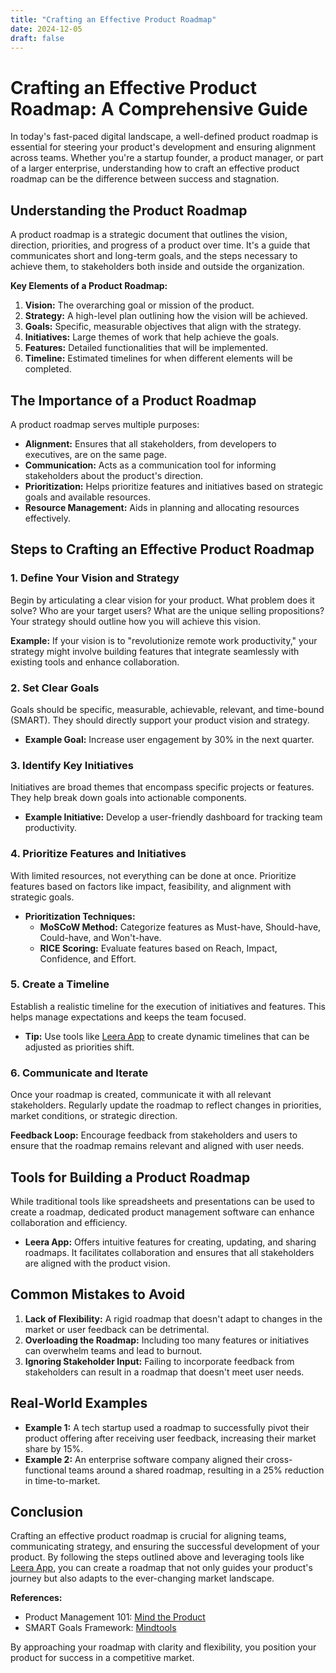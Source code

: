 ```yaml
---
title: "Crafting an Effective Product Roadmap"
date: 2024-12-05
draft: false
---
```

# Crafting an Effective Product Roadmap: A Comprehensive Guide

In today's fast-paced digital landscape, a well-defined product roadmap is essential for steering your product's development and ensuring alignment across teams. Whether you're a startup founder, a product manager, or part of a larger enterprise, understanding how to craft an effective product roadmap can be the difference between success and stagnation.

## Understanding the Product Roadmap

A product roadmap is a strategic document that outlines the vision, direction, priorities, and progress of a product over time. It's a guide that communicates short and long-term goals, and the steps necessary to achieve them, to stakeholders both inside and outside the organization.

**Key Elements of a Product Roadmap:**

1. **Vision:** The overarching goal or mission of the product.
2. **Strategy:** A high-level plan outlining how the vision will be achieved.
3. **Goals:** Specific, measurable objectives that align with the strategy.
4. **Initiatives:** Large themes of work that help achieve the goals.
5. **Features:** Detailed functionalities that will be implemented.
6. **Timeline:** Estimated timelines for when different elements will be completed.

## The Importance of a Product Roadmap

A product roadmap serves multiple purposes:

- **Alignment:** Ensures that all stakeholders, from developers to executives, are on the same page.
- **Communication:** Acts as a communication tool for informing stakeholders about the product's direction.
- **Prioritization:** Helps prioritize features and initiatives based on strategic goals and available resources.
- **Resource Management:** Aids in planning and allocating resources effectively.

## Steps to Crafting an Effective Product Roadmap

### 1. Define Your Vision and Strategy

Begin by articulating a clear vision for your product. What problem does it solve? Who are your target users? What are the unique selling propositions? Your strategy should outline how you will achieve this vision. 

**Example:** If your vision is to "revolutionize remote work productivity," your strategy might involve building features that integrate seamlessly with existing tools and enhance collaboration.

### 2. Set Clear Goals

Goals should be specific, measurable, achievable, relevant, and time-bound (SMART). They should directly support your product vision and strategy.

- **Example Goal:** Increase user engagement by 30% in the next quarter.

### 3. Identify Key Initiatives

Initiatives are broad themes that encompass specific projects or features. They help break down goals into actionable components.

- **Example Initiative:** Develop a user-friendly dashboard for tracking team productivity.

### 4. Prioritize Features and Initiatives

With limited resources, not everything can be done at once. Prioritize features based on factors like impact, feasibility, and alignment with strategic goals.

- **Prioritization Techniques:**
  - **MoSCoW Method:** Categorize features as Must-have, Should-have, Could-have, and Won't-have.
  - **RICE Scoring:** Evaluate features based on Reach, Impact, Confidence, and Effort.

### 5. Create a Timeline

Establish a realistic timeline for the execution of initiatives and features. This helps manage expectations and keeps the team focused.

- **Tip:** Use tools like [Leera App](https://leera.app) to create dynamic timelines that can be adjusted as priorities shift.

### 6. Communicate and Iterate

Once your roadmap is created, communicate it with all relevant stakeholders. Regularly update the roadmap to reflect changes in priorities, market conditions, or strategic direction.

**Feedback Loop:** Encourage feedback from stakeholders and users to ensure that the roadmap remains relevant and aligned with user needs.

## Tools for Building a Product Roadmap

While traditional tools like spreadsheets and presentations can be used to create a roadmap, dedicated product management software can enhance collaboration and efficiency.

- **Leera App:** Offers intuitive features for creating, updating, and sharing roadmaps. It facilitates collaboration and ensures that all stakeholders are aligned with the product vision.

## Common Mistakes to Avoid

1. **Lack of Flexibility:** A rigid roadmap that doesn't adapt to changes in the market or user feedback can be detrimental.
2. **Overloading the Roadmap:** Including too many features or initiatives can overwhelm teams and lead to burnout.
3. **Ignoring Stakeholder Input:** Failing to incorporate feedback from stakeholders can result in a roadmap that doesn't meet user needs.

## Real-World Examples

- **Example 1:** A tech startup used a roadmap to successfully pivot their product offering after receiving user feedback, increasing their market share by 15%.
- **Example 2:** An enterprise software company aligned their cross-functional teams around a shared roadmap, resulting in a 25% reduction in time-to-market.

## Conclusion

Crafting an effective product roadmap is crucial for aligning teams, communicating strategy, and ensuring the successful development of your product. By following the steps outlined above and leveraging tools like [Leera App](https://leera.app), you can create a roadmap that not only guides your product's journey but also adapts to the ever-changing market landscape.

**References:**
- Product Management 101: [Mind the Product](https://www.mindtheproduct.com)
- SMART Goals Framework: [Mindtools](https://www.mindtools.com/pages/article/smart-goals.htm)

By approaching your roadmap with clarity and flexibility, you position your product for success in a competitive market.